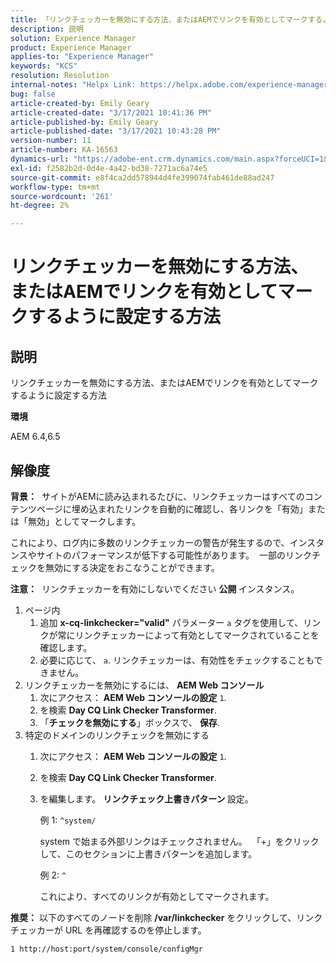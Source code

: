 ```yaml
---
title: 「リンクチェッカーを無効にする方法、またはAEMでリンクを有効としてマークするように設定する方法」
description: 説明
solution: Experience Manager
product: Experience Manager
applies-to: "Experience Manager"
keywords: "KCS"
resolution: Resolution
internal-notes: "Helpx Link: https://helpx.adobe.com/experience-manager/kb/how-to-configure-linkchecker-tomark-alllinks-asvalid.html"
bug: false
article-created-by: Emily Geary
article-created-date: "3/17/2021 10:41:36 PM"
article-published-by: Emily Geary
article-published-date: "3/17/2021 10:43:28 PM"
version-number: 11
article-number: KA-16563
dynamics-url: "https://adobe-ent.crm.dynamics.com/main.aspx?forceUCI=1&pagetype=entityrecord&etn=knowledgearticle&id=21d0f7ed-7187-eb11-a812-000d3a593216"
exl-id: f2582b2d-0d4e-4a42-bd38-7271ac6a74e5
source-git-commit: e8f4ca2dd578944d4fe399074fab461de88ad247
workflow-type: tm+mt
source-wordcount: '261'
ht-degree: 2%

---
```


# リンクチェッカーを無効にする方法、またはAEMでリンクを有効としてマークするように設定する方法

## 説明


リンクチェッカーを無効にする方法、またはAEMでリンクを有効としてマークするように設定する方法

<b>環境</b>

AEM 6.4,6.5


## 解像度


<b>背景：</b>  サイトがAEMに読み込まれるたびに、リンクチェッカーはすべてのコンテンツページに埋め込まれたリンクを自動的に確認し、各リンクを「有効」または「無効」としてマークします。

これにより、ログ内に多数のリンクチェッカーの警告が発生するので、インスタンスやサイトのパフォーマンスが低下する可能性があります。  一部のリンクチェックを無効にする決定をおこなうことができます。

<b>注意：</b>  リンクチェッカーを有効にしないでください <b>公開 </b>インスタンス。



1. ページ内
   1. 追加 <b>x-cq-linkchecker=&quot;valid&quot;</b> パラメーター `a` タグを使用して、リンクが常にリンクチェッカーによって有効としてマークされていることを確認します。
   2. 必要に応じて、 `a`. リンクチェッカーは、有効性をチェックすることもできません。
2. リンクチェッカーを無効にするには、 <b>AEM Web コンソール</b>
   1. 次にアクセス： <b>AEM Web コンソールの設定</b> `1`.
   2. を検索 <b>Day CQ Link Checker Transformer</b>.
   3. 「<b>チェックを無効にする</b>」ボックスで、 <b>保存</b>.
3. 特定のドメインのリンクチェックを無効にする
   1. 次にアクセス： <b>AEM Web コンソールの設定</b> `1`.
   2. を検索 <b>Day CQ Link Checker Transformer</b>.
   3. を編集します。 <b>リンクチェック上書きパターン </b>設定。



      例 1: `^system/`

      system で始まる外部リンクはチェックされません。  「+」をクリックして、このセクションに上書きパターンを追加します。 



      例 2: `^`

      これにより、すべてのリンクが有効としてマークされます。




<b>推奨：</b> 以下のすべてのノードを削除 <b>/var/linkchecker</b> をクリックして、リンクチェッカーが URL を再確認するのを停止します。

`1 http://host:port/system/console/configMgr`
